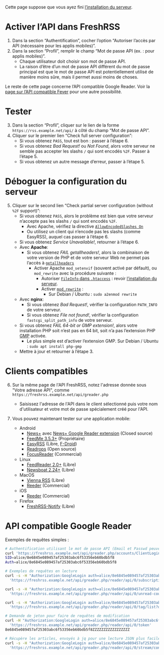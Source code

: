 Cette page suppose que vous ayez fini [l’installation du
serveur](01_Installation.md).

# Activer l’API dans FreshRSS

1. Dans la section “Authentification”, cocher l’option “Autoriser l’accès
   par API (nécessaire pour les applis mobiles)”.
2. Dans la section “Profil”, remplir le champ “Mot de passe API (ex. : pour applis mobiles)”.
	* Chaque utilisateur doit choisir son mot de passe API.
	* La raison d’être d’un mot de passe API
 différent du mot de passe principal est que le mot de passe API est potentiellement utilisé de manière moins sûre, mais il permet aussi moins de choses.

Le reste de cette page concerne l’API compatible Google Reader. Voir la
[page sur l’API compatible Fever](06_Fever_API.md) pour une autre
possibilité.


# Tester

3. Dans la section “Profil”, cliquer sur le lien de la forme
   `https://rss.example.net/api/` à côté du champ “Mot de passe API”.
4. Cliquer sur le premier lien “Check full server configuration”:
	* Si vous obtenez `PASS`, tout est bon : passer à l’étape 6.
	* Si vous obtenez *Bad Request!* ou *Not Found*, alors votre serveur ne semble pas accepter les slashs `/` qui sont encodés `%2F`. Passer à l’étape 5.
	* Si vous obtenez un autre message d’erreur, passer à l’étape 5.


# Déboguer la configuration du serveur

5. Cliquer sur le second lien “Check partial server configuration (without `%2F` support)”:
	* Si vous obtenez `PASS`, alors le problème est bien que votre serveur n’accepte pas les slashs `/` qui sont encodés `%2F`.
		* Avec Apache, vérifiez la directive [`AllowEncodedSlashes On`](http://httpd.apache.org/docs/trunk/mod/core.html#allowencodedslashes)
		* Ou utilisez un client qui n’encode pas les slashs (comme EasyRSS), auquel cas passer à l’étape 6.
	* Si vous obtenez *Service Unavailable!*, retourner à l’étape 6.
	* Avec __Apache__:
		* Si vous obtenez *FAIL getallheaders!*, alors la combinaison de votre version de PHP et de votre serveur Web ne permet pas l’accès à [`getallheaders`](http://php.net/getallheaders)
			* Activer Apache `mod_setenvif` (souvent activé par défault), ou `mod_rewrite` avec la procédure suivante :
				* Autoriser [`FileInfo` dans `.htaccess`](http://httpd.apache.org/docs/trunk/mod/core.html#allowoverride) : revoir [l’installation du serveur](01_Installation.md).
				* Activer [`mod_rewrite`](http://httpd.apache.org/docs/trunk/mod/mod_rewrite.html) :
					* Sur Debian / Ubuntu : `sudo a2enmod rewrite`
	* Avec __nginx__:
		* Si vous obtenez *Bad Request!*, vérifier la configuration `PATH_INFO` de votre serveur.
		* Si vous obtenez *File not found!*, vérifier la configuration `fastcgi_split_path_info` de votre serveur.
	* Si vous obtenez *FAIL 64-bit or GMP extension!*, alors votre installation PHP soit n’est pas en 64 bit, soit n’a pas l’extension PHP [GMP](http://php.net/gmp) activée.
		* Le plus simple est d’activer l’extension GMP. Sur Debian / Ubuntu : `sudo apt install php-gmp`
	* Mettre à jour et retourner à l’étape 3.


# Clients compatibles

6. Sur la même page de l'API FreshRSS, notez l'adresse donnée sous "Votre adresse API", comme `https://freshrss.example.net/api/greader.php`
	* Saisissez l'adresse de l'API dans le client sélectionné puis votre nom d'utilisateur et votre mot de passe spécialement créé pour l'API.

7. Vous pouvez maintenant tester sur une application mobile:
	* Android
		* [News+](https://play.google.com/store/apps/details?id=com.noinnion.android.newsplus) avec [News+ Google Reader extension](https://github.com/noinnion/newsplus/blob/master/apk/GoogleReaderCloneExtension_101.apk) (Closed source)
		* [FeedMe 3.5.3+](https://play.google.com/store/apps/details?id=com.seazon.feedme) (Propriétaire)
		* [EasyRSS](https://github.com/Alkarex/EasyRSS) (Libre, [F-Droid](https://f-droid.org/packages/org.freshrss.easyrss/))
		* [Readrops](https://github.com/readrops/Readrops) (Open source)
		* [FocusReader](https://play.google.com/store/apps/details?id=allen.town.focus.reader) (Commercial)
	* Linux
		* [FeedReader 2.0+](https://jangernert.github.io/FeedReader/) (Libre)
		* [Newsboat 2.24+](https://newsboat.org/) (Libre)
	* MacOS
		* [Vienna RSS](http://www.vienna-rss.com/) (Libre)
		* [Reeder](https://www.reederapp.com/) (Commercial)
	* iOS
		* [Reeder](https://www.reederapp.com/) (Commercial)
	* Firefox
		* [FreshRSS-Notify](https://addons.mozilla.org/firefox/addon/freshrss-notify-webextension/) (Libre)


# API compatible Google Reader

Exemples de requêtes simples :

```sh
# Authentification utilisant le mot de passe API (Email et Passwd peuvent être passés en GET, ou POST - mieux)
curl 'https://freshrss.example.net/api/greader.php/accounts/ClientLogin?Email=alice&Passwd=Abcdef123456'
SID=alice/8e6845e089457af25303abc6f53356eb60bdb5f8
Auth=alice/8e6845e089457af25303abc6f53356eb60bdb5f8

# Exemples de requêtes en lecture
curl -s -H "Authorization:GoogleLogin auth=alice/8e6845e089457af25303abc6f53356eb60bdb5f8" \
  'https://freshrss.example.net/api/greader.php/reader/api/0/subscription/list?output=json'

curl -s -H "Authorization:GoogleLogin auth=alice/8e6845e089457af25303abc6f53356eb60bdb5f8" \
  'https://freshrss.example.net/api/greader.php/reader/api/0/unread-count?output=json'

curl -s -H "Authorization:GoogleLogin auth=alice/8e6845e089457af25303abc6f53356eb60bdb5f8" \
  'https://freshrss.example.net/api/greader.php/reader/api/0/tag/list?output=json'

# Demande de jeton pour faire de requêtes de modification
curl -H "Authorization:GoogleLogin auth=alice/8e6845e089457af25303abc6f53356eb60bdb5f8" \
  'https://freshrss.example.net/api/greader.php/reader/api/0/token'
8e6845e089457af25303abc6f53356eb60bdb5f8ZZZZZZZZZZZZZZZZZ

# Récupère les articles, envoyés à jq pour une lecture JSON plus facile
curl -s -H "Authorization:GoogleLogin auth=alice/8e6845e089457af25303abc6f53356eb60bdb5f8" \
  'https://freshrss.example.net/api/greader.php/reader/api/0/stream/contents/reading-list' | jq .
```
